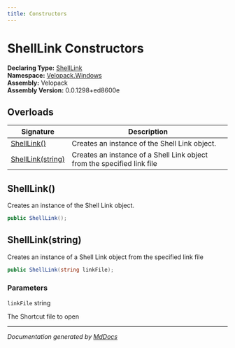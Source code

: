 ```yaml
---
title: Constructors
---
```

<!--  
  <auto-generated>   
    The contents of this file were generated by a tool.  
    Changes to this file may be list if the file is regenerated  
  </auto-generated>   
-->

# ShellLink Constructors

**Declaring Type:** [ShellLink](../index.md)  
**Namespace:** [Velopack.Windows](../../index.md)  
**Assembly:** Velopack  
**Assembly Version:** 0.0.1298+ed8600e

## Overloads

| Signature                             | Description                                                             |
| ------------------------------------- | ----------------------------------------------------------------------- |
| [ShellLink()](#shelllink)             | Creates an instance of the Shell Link object.                           |
| [ShellLink(string)](#shelllinkstring) | Creates an instance of a Shell Link object from the specified link file |

## ShellLink()

Creates an instance of the Shell Link object.

```csharp
public ShellLink();
```

## ShellLink(string)

Creates an instance of a Shell Link object from the specified link file

```csharp
public ShellLink(string linkFile);
```

### Parameters

`linkFile`  string

The Shortcut file to open

___

*Documentation generated by [MdDocs](https://github.com/ap0llo/mddocs)*

